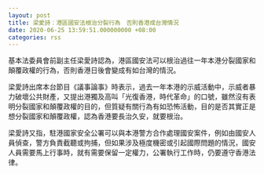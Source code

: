 ```yaml
---
layout: post
title: 梁愛詩︰港區國安法根治分裂行為　否則香港成台灣情況
date: 2020-06-25 13:59:51.000000000 +08:00
categories: rss
---
```


基本法委員會前副主任梁愛詩認為，港區國安法可以根治過往一年本港分裂國家和顛覆政權的行為，否則香港日後會變成有如台灣的情況。

梁愛詩出席本台節目《議事論事》時表示，過去一年本港的示威活動中，示威者暴力破壞公共財產，又提出港獨及高叫「光復香港，時代革命」的口號，雖然沒有表明分裂國家和顛覆政權的目的，但質疑有關行為有如恐怖活動，目的是否其實正是想分裂國家和顛覆政權，認為香港要長治久安，就要根治。

梁愛詩又指，駐港國家安全公署可以與本港警方合作處理國安案件，例如由國安人員偵查，警方負責截聽或拘捕，但如果涉及極度機密或引起國際問題的情況，國安人員需要馬上行事時，就有需要保留一定權力，公署執行工作時，仍要遵守香港法律。
